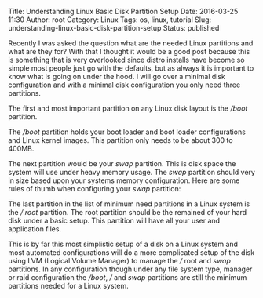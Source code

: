 Title: Understanding Linux Basic Disk Partition Setup
Date: 2016-03-25 11:30
Author: root
Category: Linux
Tags: os, linux, tutorial
Slug: understanding-linux-basic-disk-partition-setup
Status: published

Recently I was asked the question what are the needed Linux partitions and what are they for? With that I thought it would be a good post because this is something that is very overlooked since distro installs have become so simple most people just go with the defaults, but as always it is important to know what is going on under the hood. I will go over a minimal disk configuration and with a minimal disk configuration you only need three partitions.

The first and most important partition on any Linux disk layout is the */boot* partition.

The */boot* partition holds your boot loader and boot loader configurations and Linux kernel images. This partition only needs to be about 300 to 400MB.

The next partition would be your *swap* partition. This is disk space the system will use under heavy memory usage. The *swap* partition should very in size based upon your systems memory configuration. Here are some rules of thumb when configuring your *swap* partition:

The last partition in the list of minimum need partitions in a Linux system is the */* _root_ partition. The root partition should be the remained of your hard disk under a basic setup. This partition will have all your user and application files.

This is by far this most simplistic setup of a disk on a Linux system and most automated configurations will do a more complicated setup of the disk using LVM (Logical Volume Manager) to manage the */* root and *swap* partitions. In any configuration though under any file system type, manager or raid configuration the */boot*, */* and *swap* partitions are still the minimum partitions needed for a Linux system.